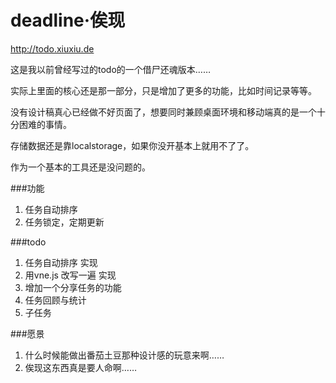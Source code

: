 deadline·俟现  
========

http://todo.xiuxiu.de

这是我以前曾经写过的todo的一个借尸还魂版本……

实际上里面的核心还是那一部分，只是增加了更多的功能，比如时间记录等等。

没有设计稿真心已经做不好页面了，想要同时兼顾桌面环境和移动端真的是一个十分困难的事情。

存储数据还是靠localstorage，如果你没开基本上就用不了了。

作为一个基本的工具还是没问题的。

###功能

1. 任务自动排序
2. 任务锁定，定期更新

###todo

1. 任务自动排序   实现
2. 用vne.js 改写一遍  实现
3. 增加一个分享任务的功能
4. 任务回顾与统计
5. 子任务


###愿景

1. 什么时候能做出番茄土豆那种设计感的玩意来啊……
2. 俟现这东西真是要人命啊……
